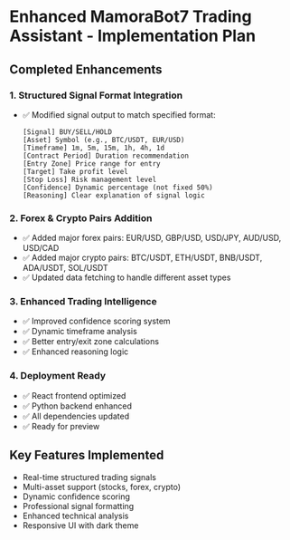 # Enhanced MamoraBot7 Trading Assistant - Implementation Plan

## Completed Enhancements

### 1. Structured Signal Format Integration
- ✅ Modified signal output to match specified format:
  ```
  [Signal] BUY/SELL/HOLD
  [Asset] Symbol (e.g., BTC/USDT, EUR/USD)
  [Timeframe] 1m, 5m, 15m, 1h, 4h, 1d
  [Contract Period] Duration recommendation
  [Entry Zone] Price range for entry
  [Target] Take profit level
  [Stop Loss] Risk management level
  [Confidence] Dynamic percentage (not fixed 50%)
  [Reasoning] Clear explanation of signal logic
  ```

### 2. Forex & Crypto Pairs Addition
- ✅ Added major forex pairs: EUR/USD, GBP/USD, USD/JPY, AUD/USD, USD/CAD
- ✅ Added major crypto pairs: BTC/USDT, ETH/USDT, BNB/USDT, ADA/USDT, SOL/USDT
- ✅ Updated data fetching to handle different asset types

### 3. Enhanced Trading Intelligence
- ✅ Improved confidence scoring system
- ✅ Dynamic timeframe analysis
- ✅ Better entry/exit zone calculations
- ✅ Enhanced reasoning logic

### 4. Deployment Ready
- ✅ React frontend optimized
- ✅ Python backend enhanced
- ✅ All dependencies updated
- ✅ Ready for preview

## Key Features Implemented
- Real-time structured trading signals
- Multi-asset support (stocks, forex, crypto)
- Dynamic confidence scoring
- Professional signal formatting
- Enhanced technical analysis
- Responsive UI with dark theme